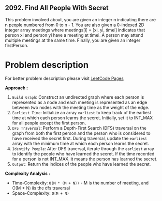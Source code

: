 ## 2092. Find All People With Secret

This problem involved about, you are given an integer n indicating there are n people numbered from 0 to n - 1. You are also given a 0-indexed 2D integer array meetings where meetings[i] = [xi, yi, timei] indicates that person xi and person yi have a meeting at timei. A person may attend multiple meetings at the same time. Finally, you are given an integer firstPerson.

# Problem description

For better problem description please visit [LeetCode Pages](https://leetcode.com/problems/find-all-people-with-secret/description/)

**Approach :**<br/>

1. `Build Graph`: Construct an undirected graph where each person is represented as a node and each meeting is represented as an edge between two nodes with the meeting time as the weight of the edge.
2. `Earliest Time`: Initialize an array `earliest` to keep track of the earliest time at which each person learns the secret. Initially, set it to INT_MAX for all people except the first person.
3. `DFS Traversal`: Perform a Depth-First Search (DFS) traversal on the graph from both the first person and the person who is considered to have received the secret first. During traversal, update the `earliest` array with the minimum time at which each person learns the secret.
4. `Identify People`: After DFS traversal, iterate through the `earliest` array to identify the people who have learned the secret. If the time recorded for a person is not INT_MAX, it means the person has learned the secret.
5. `Output`: Return the indices of the people who have learned the secret.

**Complexity Analysis :**<br/>

-   Time-Complexity: `O(M * (M + N))` - M is the number of meeting, and O(M + N) iis the dfs traversal
-   Space-Complexity: `O(M + N)`
